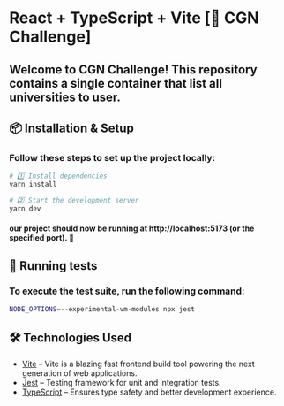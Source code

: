 # React + TypeScript + Vite [🚀 CGN Challenge]

## Welcome to **CGN Challenge**! This repository contains a single container that list all universities to user.  

## 📦 Installation & Setup

### Follow these steps to set up the project locally:

```sh
# 1️⃣ Install dependencies
yarn install

# 2️⃣ Start the development server
yarn dev
```

#### our project should now be running at http://localhost:5173 (or the specified port). 🚀

## 🧪 Running tests

### To execute the test suite, run the following command:

```bash
NODE_OPTIONS=--experimental-vm-modules npx jest
```

## 🛠️ Technologies Used
- [Vite](https://vite.dev/) – Vite is a blazing fast frontend build tool powering the next generation of web applications.
- [Jest](https://jestjs.io/) – Testing framework for unit and integration tests.
- [TypeScript](https://www.typescriptlang.org/) – Ensures type safety and better development experience.